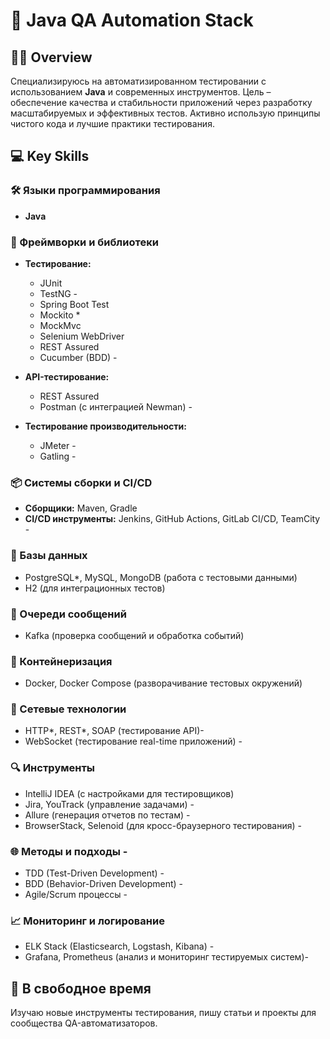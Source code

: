 # 🚀 Java QA Automation Stack

## 👨‍💻 Overview

Специализируюсь на автоматизированном тестировании с использованием **Java** и современных инструментов. Цель – обеспечение качества и стабильности приложений через разработку масштабируемых и эффективных тестов. Активно использую принципы чистого кода и лучшие практики тестирования.

## 💻 Key Skills

### 🛠️ Языки программирования
- **Java**

### 🔗 Фреймворки и библиотеки
- **Тестирование:**
  - JUnit
  - TestNG -
  - Spring Boot Test 
  - Mockito *
  - MockMvc 
  - Selenium WebDriver
  - REST Assured 
  - Cucumber (BDD) -

- **API-тестирование:**
  - REST Assured 
  - Postman (с интеграцией Newman) -

- **Тестирование производительности:**
  - JMeter -
  - Gatling -

### 📦 Системы сборки и CI/CD
- **Сборщики:** Maven, Gradle
- **CI/CD инструменты:** Jenkins, GitHub Actions, GitLab CI/CD, TeamCity -

### 💾 Базы данных
- PostgreSQL*, MySQL, MongoDB (работа с тестовыми данными)
- H2 (для интеграционных тестов)

### 🔄 Очереди сообщений
- Kafka (проверка сообщений и обработка событий)

### 🐳 Контейнеризация
- Docker, Docker Compose (разворачивание тестовых окружений)

### 📡 Сетевые технологии
- HTTP*, REST*, SOAP (тестирование API)-
- WebSocket (тестирование real-time приложений) -

### 🔍 Инструменты
- IntelliJ IDEA (с настройками для тестировщиков) 
- Jira, YouTrack (управление задачами) -
- Allure (генерация отчетов по тестам) -
- BrowserStack, Selenoid (для кросс-браузерного тестирования) -

### 🌐 Методы и подходы -
- TDD (Test-Driven Development) -
- BDD (Behavior-Driven Development) -
- Agile/Scrum процессы -

### 📈 Мониторинг и логирование
- ELK Stack (Elasticsearch, Logstash, Kibana) -
- Grafana, Prometheus (анализ и мониторинг тестируемых систем)-

## 🌱 В свободное время
Изучаю новые инструменты тестирования, пишу статьи и проекты для сообщества QA-автоматизаторов.

